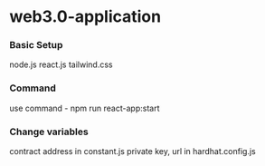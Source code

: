 # web3.0-application

### Basic Setup

node.js
react.js
tailwind.css

### Command

use command - npm run react-app:start

### Change variables

contract address in constant.js
private key, url in hardhat.config.js

